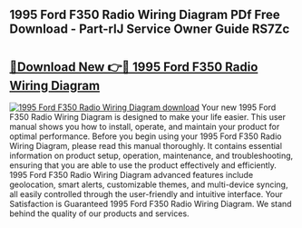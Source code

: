 ## 1995 Ford F350 Radio Wiring Diagram PDf Free Download - Part-rlJ Service Owner Guide RS7Zc

# <h2><a href="http://dfk7vt.blite.top/?on=1995+Ford+F350+Radio+Wiring+Diagram">🔗Download New 👉🔴 1995 Ford F350 Radio Wiring Diagram</a></h2>

[![1995 Ford F350 Radio Wiring Diagram download](https://i.imgur.com/lujVjoI.png)](http://dfk7vt.blite.top/?on=1995+Ford+F350+Radio+Wiring+Diagram)
Your new 1995 Ford F350 Radio Wiring Diagram is designed to make your life easier. This user manual shows you how to install, operate, and maintain your product for optimal performance. Before you begin using your 1995 Ford F350 Radio Wiring Diagram, please read this manual thoroughly. It contains essential information on product setup, operation, maintenance, and troubleshooting, ensuring that you are able to use the product effectively and efficiently. 1995 Ford F350 Radio Wiring Diagram advanced features include geolocation, smart alerts, customizable themes, and multi-device syncing, all easily controlled through the user-friendly and intuitive interface. Your Satisfaction is Guaranteed 1995 Ford F350 Radio Wiring Diagram. We stand behind the quality of our products and services.
